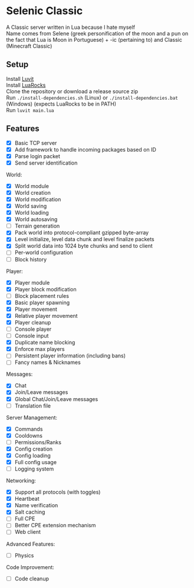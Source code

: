 # Selenic Classic
A Classic server written in Lua because I hate myself  
Name comes from Selene (greek personification of the moon and a pun on the fact that Lua is Moon in Portuguese) + -ic (pertaining to) and Classic (Minecraft Classic)

## Setup
Install [Luvit](https://luvit.io/install.html)  
Install [LuaRocks](https://github.com/luarocks/luarocks/wiki/Download)   
Clone the repository or download a release source zip  
Run `./install-dependencies.sh` (Linux) or `./install-dependencies.bat` (Windows) (expects LuaRocks to be in PATH)  
Run `luvit main.lua`  

## Features

- [x] Basic TCP server
- [x] Add framework to handle incoming packages based on ID
- [x] Parse login packet
- [x] Send server identification

World:
- [x] World module
- [x] World creation
- [x] World modification
- [x] World saving
- [x] World loading
- [x] World autosaving
- [ ] Terrain generation
- [x] Pack world into protocol-compliant gzipped byte-array
- [x] Level initialize, level data chunk and level finalize packets
- [x] Split world data into 1024 byte chunks and send to client
- [ ] Per-world configuration
- [ ] Block history

Player:
- [x] Player module
- [x] Player block modification
- [ ] Block placement rules
- [x] Basic player spawning
- [x] Player movement
- [x] Relative player movement
- [x] Player cleanup
- [ ] Console player
- [ ] Console input
- [x] Duplicate name blocking
- [x] Enforce max players
- [ ] Persistent player information (including bans)
- [ ] Fancy names & Nicknames

Messages:
- [x] Chat
- [x] Join/Leave messages
- [x] Global Chat/Join/Leave messages
- [ ] Translation file

Server Management:
- [x] Commands
- [x] Cooldowns
- [ ] Permissions/Ranks
- [x] Config creation
- [x] Config loading
- [x] Full config usage
- [ ] Logging system

Networking:
- [x] Support all protocols (with toggles)
- [x] Heartbeat
- [x] Name verification
- [x] Salt caching
- [ ] Full CPE
- [ ] Better CPE extension mechanism
- [ ] Web client

Advanced Features:
- [ ] Physics

Code Improvement:
- [ ] Code cleanup
